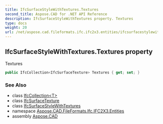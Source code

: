 ```yaml
---
title: IfcSurfaceStyleWithTextures.Textures
second_title: Aspose.CAD for .NET API Reference
description: IfcSurfaceStyleWithTextures property. Textures
type: docs
weight: 20
url: /net/aspose.cad.fileformats.ifc.ifc2x3.entities/ifcsurfacestylewithtextures/textures/
---
```

## IfcSurfaceStyleWithTextures.Textures property

Textures

```csharp
public IfcCollection<IfcSurfaceTexture> Textures { get; set; }
```

### See Also

* class [IfcCollection&lt;T&gt;](../../../aspose.cad.fileformats.ifc/ifccollection-1/)
* class [IfcSurfaceTexture](../../ifcsurfacetexture/)
* class [IfcSurfaceStyleWithTextures](../)
* namespace [Aspose.CAD.FileFormats.Ifc.IFC2X3.Entities](../../ifcsurfacestylewithtextures/)
* assembly [Aspose.CAD](../../../)


